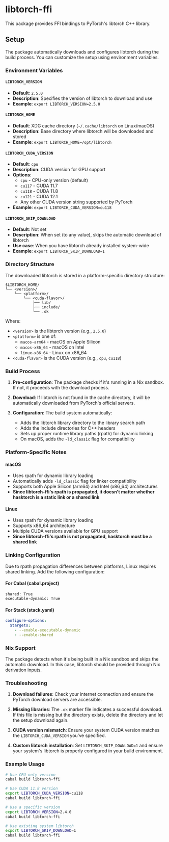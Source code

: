 # libtorch-ffi

This package provides FFI bindings to PyTorch's libtorch C++ library.

## Setup

The package automatically downloads and configures libtorch during the build process. You can customize the setup using environment variables.

### Environment Variables

#### `LIBTORCH_VERSION`
- **Default**: `2.5.0`
- **Description**: Specifies the version of libtorch to download and use
- **Example**: `export LIBTORCH_VERSION=2.5.0`

#### `LIBTORCH_HOME`
- **Default**: XDG cache directory (`~/.cache/libtorch` on Linux/macOS)
- **Description**: Base directory where libtorch will be downloaded and stored
- **Example**: `export LIBTORCH_HOME=/opt/libtorch`

#### `LIBTORCH_CUDA_VERSION`
- **Default**: `cpu`
- **Description**: CUDA version for GPU support
- **Options**: 
  - `cpu` - CPU-only version (default)
  - `cu117` - CUDA 11.7
  - `cu118` - CUDA 11.8
  - `cu121` - CUDA 12.1
  - Any other CUDA version string supported by PyTorch
- **Example**: `export LIBTORCH_CUDA_VERSION=cu118`

#### `LIBTORCH_SKIP_DOWNLOAD`
- **Default**: Not set
- **Description**: When set (to any value), skips the automatic download of libtorch
- **Use case**: When you have libtorch already installed system-wide
- **Example**: `export LIBTORCH_SKIP_DOWNLOAD=1`

### Directory Structure

The downloaded libtorch is stored in a platform-specific directory structure:
```
$LIBTORCH_HOME/
└── <version>/
    └── <platform>/
        └── <cuda-flavor>/
            ├── lib/
            ├── include/
            └── .ok
```

Where:
- `<version>` is the libtorch version (e.g., `2.5.0`)
- `<platform>` is one of:
  - `macos-arm64` - macOS on Apple Silicon
  - `macos-x86_64` - macOS on Intel
  - `linux-x86_64` - Linux on x86_64
- `<cuda-flavor>` is the CUDA version (e.g., `cpu`, `cu118`)

### Build Process

1. **Pre-configuration**: The package checks if it's running in a Nix sandbox. If not, it proceeds with the download process.

2. **Download**: If libtorch is not found in the cache directory, it will be automatically downloaded from PyTorch's official servers.

3. **Configuration**: The build system automatically:
   - Adds the libtorch library directory to the library search path
   - Adds the include directories for C++ headers
   - Sets up proper runtime library paths (rpath) for dynamic linking
   - On macOS, adds the `-ld_classic` flag for compatibility

### Platform-Specific Notes

#### macOS
- Uses rpath for dynamic library loading
- Automatically adds `-ld_classic` flag for linker compatibility
- Supports both Apple Silicon (arm64) and Intel (x86_64) architectures
- **Since libtorch-ffi's rpath is propagated, it doesn't matter whether hasktorch is a static link or a shared link**

#### Linux
- Uses rpath for dynamic library loading
- Supports x86_64 architecture
- Multiple CUDA versions available for GPU support
- **Since libtorch-ffi's rpath is not propagated, hasktorch must be a shared link**

### Linking Configuration

Due to rpath propagation differences between platforms, Linux requires shared linking. Add the following configuration:

#### For Cabal (cabal.project)
```
shared: True
executable-dynamic: True
```

#### For Stack (stack.yaml)
```yaml
configure-options:
  $targets:
    - --enable-executable-dynamic
    - --enable-shared
```

### Nix Support

The package detects when it's being built in a Nix sandbox and skips the automatic download. In this case, libtorch should be provided through Nix derivation inputs.

### Troubleshooting

1. **Download failures**: Check your internet connection and ensure the PyTorch download servers are accessible.

2. **Missing libraries**: The `.ok` marker file indicates a successful download. If this file is missing but the directory exists, delete the directory and let the setup download again.

3. **CUDA version mismatch**: Ensure your system CUDA version matches the `LIBTORCH_CUDA_VERSION` you've specified.

4. **Custom libtorch installation**: Set `LIBTORCH_SKIP_DOWNLOAD=1` and ensure your system's libtorch is properly configured in your build environment.

### Example Usage

```bash
# Use CPU-only version
cabal build libtorch-ffi

# Use CUDA 11.8 version
export LIBTORCH_CUDA_VERSION=cu118
cabal build libtorch-ffi

# Use a specific version
export LIBTORCH_VERSION=2.4.0
cabal build libtorch-ffi

# Use existing system libtorch
export LIBTORCH_SKIP_DOWNLOAD=1
cabal build libtorch-ffi
```
